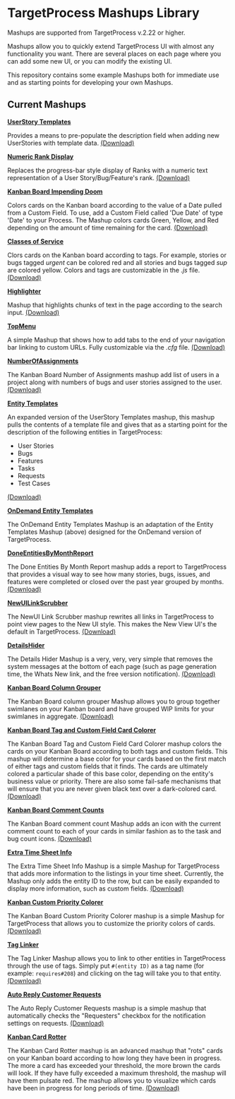 TargetProcess Mashups Library
=============================

Mashups are supported from TargetProcess v.2.22 or higher.

Mashups allow you to quickly extend TargetProcess UI with almost any 
functionality you want. There are several places on each page 
where you can add some new UI, or you can modify the existing UI.

This repository contains some example Mashups both for immediate use 
and as starting points for developing your own Mashups.

Current Mashups
---------------


[**UserStory Templates**](https://github.com/TargetProcess/MashupsLibrary/tree/master/UserStory%20Templates)

Provides a means to pre-populate the description field when adding 
new UserStories with template data. [(Download)](https://github.com/downloads/TargetProcess/MashupsLibrary/UserStory%20Templates.zip)


[**Numeric Rank Display**](https://github.com/TargetProcess/MashupsLibrary/tree/master/Numeric%20Rank%20Display)

Replaces the progress-bar style display of Ranks with a numeric 
text representation of a User Story/Bug/Feature's rank. [(Download)](https://github.com/downloads/TargetProcess/MashupsLibrary/Numeric%20Rank%20Display.zip)


[**Kanban Board Impending Doom**](https://github.com/TargetProcess/MashupsLibrary/tree/master/Kanban%20Board%20Impending%20Doom)

Colors cards on the Kanban board according to the value of a Date pulled from a Custom Field.  To use, add a Custom Field 
called 'Due Date' of type 'Date' to your Process.  The Mashup colors cards Green, Yellow, and Red depending on the amount 
of time remaining for the card. [(Download)](https://github.com/downloads/TargetProcess/MashupsLibrary/Kanban%20Board%20Impending%20Doom.zip)


[**Classes of Service**](https://github.com/TargetProcess/MashupsLibrary/tree/master/ClassesOfServices)

Clors cards on the Kanban board according to tags.  For example, stories or bugs tagged _urgent_ can be colored red and 
all stories and bugs tagged _sup_ are colored yellow.  Colors and tags are customizable in the _.js_ file.  [(Download)](https://github.com/downloads/TargetProcess/MashupsLibrary/ClassesOfServices.zip)


[**Highlighter**](https://github.com/TargetProcess/MashupsLibrary/tree/master/Highlighter)

Mashup that highlights chunks of text in the page according to the search input.  [(Download)](https://github.com/downloads/TargetProcess/MashupsLibrary/Highlighter.zip)


[**TopMenu**](https://github.com/TargetProcess/MashupsLibrary/tree/master/TopMenu)

A simple Mashup that shows how to add tabs to the end of your navigation bar linking to custom URLs.  Fully customizable 
via the _.cfg_ file.  [(Download)](https://github.com/downloads/TargetProcess/MashupsLibrary/TopMenu.zip)


[**NumberOfAssignments**](https://github.com/TargetProcess/MashupsLibrary/tree/master/NumberOfAssignments)

The Kanban Board Number of Assignments mashup add list of users in a project along with numbers of bugs and user stories assigned to the user.
[(Download)](https://github.com/downloads/TargetProcess/MashupsLibrary/NumberOfAssignments.zip)


[**Entity Templates**](https://github.com/TargetProcess/MashupsLibrary/tree/master/NumberOfAssignments)

An expanded version of the UserStory Templates mashup, this mashup pulls 
the contents of a template file and gives that as a starting point 
for the description of the following entities in TargetProcess:

-   User Stories
-   Bugs
-   Features
-   Tasks
-   Requests
-   Test Cases

[(Download)](https://github.com/downloads/TargetProcess/MashupsLibrary/Entity%20Templates.zip)


[**OnDemand Entity Templates**](https://github.com/TargetProcess/MashupsLibrary/OnDemand%20Entity%20TEmplates)

The OnDemand Entity Templates Mashup is an adaptation of the Entity Templates Mashup (above) designed for the OnDemand version of 
TargetProcess. 


[**DoneEntitiesByMonthReport**](https://github.com/TargetProcess/MashupsLibrary/tree/master/DoneEntitiesByMonthReport)

The Done Entities By Month Report mashup adds a report to TargetProcess that 
provides a visual way to see how many stories, bugs, issues, and features were 
completed or closed over the past year grouped by months.
[(Download)](https://github.com/downloads/TargetProcess/MashupsLibrary/DoneEntitiesByMonthReport.zip)


[**NewUILinkScrubber**](https://github.com/TargetProcess/MashupsLibrary/tree/master/NewUILinkScrubber)

The NewUI Link Scrubber mashup rewrites all links in TargetProcess 
to point view pages to the New UI style.  This makes the New View UI's the default in 
TargetProcess.  [(Download)](https://github.com/downloads/TargetProcess/MashupsLibrary/NewUILinkScrubber.zip)


[**DetailsHider**](https://github.com/TargetProcess/MashupsLibrary/tree/master/DetailsHider)

The Details Hider Mashup is a very, very, very simple that removes the system 
messages at the bottom of each page (such as page generation time, the Whats New link, 
and the free version notification).  [(Download)](https://github.com/downloads/TargetProcess/MashupsLibrary/DetailsHider.zip)


[**Kanban Board Column Grouper**](https://github.com/TargetProcess/MashupsLibrary/tree/master/Kanban%20Board%20Column%20Grouper)

The Kanban Board column grouper Mashup allows you to group together 
swimlanes on your Kanban board and have grouped WIP limits for your 
swimlanes in aggregate.  [(Download)](https://github.com/downloads/TargetProcess/MashupsLibrary/Kanban%20Board%20Column%20Grouper.zip)


[**Kanban Board Tag and Custom Field Card Colorer**](https://github.com/TargetProcess/MashupsLibrary/tree/master/KanbanTagCustomFieldColorer)

The Kanban Board Tag and Custom Field Card Colorer mashup colors the cards on your Kanban Board 
according to both tags and custom fields.  This mashup will determine a base color for your cards based on the 
first match of either tags and custom fields that it finds.  The cards are ultimately colored a particular shade of 
this base color, depending on the entity's business value or priority.  There are also some fail-safe mechanisms that 
will ensure that you are never given black text over a dark-colored card. [(Download)](https://github.com/downloads/TargetProcess/MashupsLibrary/KanbanTagCustomFieldColorer.zip)


[**Kanban Board Comment Counts**](https://github.com/TargetProcess/MashupsLibrary/tree/master/Kanban%20Board%20Comment%20Counts)

The Kanban Board comment count Mashup adds an icon with the current comment 
count to each of your cards in similar fashion as to the task and bug count 
icons. [(Download)](https://github.com/downloads/TargetProcess/MashupsLibrary/Kanban%20Board%20Comment%20Counts.zip)


[**Extra Time Sheet Info**](https://github.com/TargetProcess/MashupsLibrary/tree/master/Extra%20Time%20Sheet%20Info)

The Extra Time Sheet Info Mashup is a simple Mashup for TargetProcess that adds
more information to the listings in your time sheet.  Currently, the Mashup only adds the entity 
ID to the row, but can be easily expanded to display more information, such as custom 
fields. [(Download)](https://github.com/downloads/TargetProcess/MashupsLibrary/Extra%20Time%20Sheet%20Info.zip)


[**Kanban Custom Priority Colorer**](https://github.com/TargetProcess/MashupsLibrary/tree/master/Kanban%20Custom%20Priority%20Colorer)

The Kanban Board Custom Priority Colorer mashup is a simple Mashup for TargetProcess that allows you to customize the 
priority colors of cards.  [(Download)](https://github.com/downloads/TargetProcess/MashupsLibrary/Kanban%20Custom%20Priority%20Colorer.zip)


[**Tag Linker**](https://github.com/TargetProcess/MashupsLibrary/tree/master/Tag%20Linker)

The Tag Linker Mashup allows you to link to other entities in TargetProcess through the use of tags.  Simply put `#(entity ID)` as a tag name 
(for example: `requires#208`) and clicking on the tag will take you to that entity. [(Download)](https://github.com/downloads/TargetProcess/MashupsLibrary/Tag%20Linker.zip)


[**Auto Reply Customer Requests**](https://github.com/TargetProcess/MashupsLibrary/tree/master/Auto%20Reply%20Customer%20Requests)

The Auto Reply Customer Requests mashup is a simple mashup that automatically checks the "Requesters" checkbox for the notification settings on 
requests. [(Download)](https://github.com/downloads/TargetProcess/MashupsLibrary/Auto%20Reply%20Customer%20Requests.zip)


[**Kanban Card Rotter**](https://github.com/TargetProcess/MashupsLibrary/tree/master/Kanban%20Card%20Rotter)

The Kanban Card Rotter mashup is an advanced mashup that "rots" cards on your Kanban board according to how long they have been in progress.  
The more a card has exceeded your threshold, the more brown the cards will look.  If they have fully exceeded a maximum threshold, the mashup 
will have them pulsate red.  The mashup allows you to visualize which cards have been in progress for long periods of time. [(Download)](https://github.com/downloads/TargetProcess/MashupsLibrary/Kanban%20Card%20Rotter.zip)
